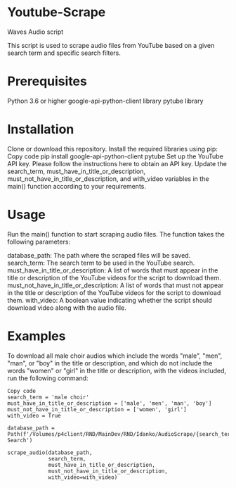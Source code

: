 # Youtube-Scrape
Waves Audio script

This script is used to scrape audio files from YouTube based on a given search term and specific search filters.

# Prerequisites
Python 3.6 or higher
google-api-python-client library
pytube library
# Installation
Clone or download this repository.
Install the required libraries using pip:
Copy code
pip install google-api-python-client pytube
Set up the YouTube API key. Please follow the instructions here to obtain an API key.
Update the search_term, must_have_in_title_or_description, must_not_have_in_title_or_description, and with_video variables in the main() function according to your requirements.
# Usage
Run the main() function to start scraping audio files. The function takes the following parameters:

database_path: The path where the scraped files will be saved.
search_term: The search term to be used in the YouTube search.
must_have_in_title_or_description: A list of words that must appear in the title or description of the YouTube videos for the script to download them.
must_not_have_in_title_or_description: A list of words that must not appear in the title or description of the YouTube videos for the script to download them.
with_video: A boolean value indicating whether the script should download video along with the audio file.
# Examples
To download all male choir audios which include the words "male", "men", "man", or "boy" in the title or description, and which do not include the words "women" or "girl" in the title or description, with the videos included, run the following command:

```
Copy code
search_term = 'male choir'
must_have_in_title_or_description = ['male', 'men', 'man', 'boy']
must_not_have_in_title_or_description = ['women', 'girl']
with_video = True

database_path = Path(f'/Volumes/p4client/RND/MainDev/RND/Idanko/AudioScrape/{search_term} Search')

scrape_audio(database_path,
             search_term,
             must_have_in_title_or_description,
             must_not_have_in_title_or_description,
             with_video=with_video)
```
